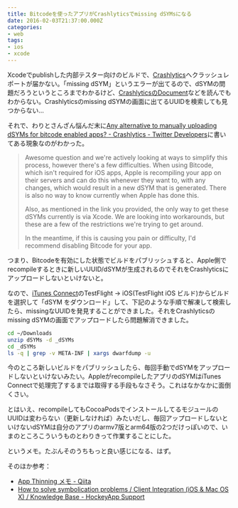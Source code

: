 ```yaml
---
title: Bitcodeを使ったアプリがCrashlyticsでmissing dSYMsになる
date: 2016-02-03T21:37:00.000Z
categories:
- web
tags:
- ios
- xcode
---
```

Xcodeでpublishした内部テスター向けのビルドで、[Crashlytics](https://fabric.io/kits/ios/crashlytics)へクラッシュレポートが届かない。「missing dSYM」というエラーが出てるので、dSYMの問題だろうというところまでわかるけど、[CrashlyticsのDocument](https://docs.fabric.io/ios/crashlytics/index.html)などを読んでもわからない。Crashlyticsのmissing dSYMの画面に出てるUUIDを検索しても見つからない...

<!-- more -->

それで、わりとさんざん悩んだ末に[Any alternative to manually uploading dSYMs for bitcode enabled apps? - Crashlytics - Twitter Developers](https://twittercommunity.com/t/any-alternative-to-manually-uploading-dsyms-for-bitcode-enabled-apps/60064)に書いてある現象なのがわかった。

> Awesome question and we're actively looking at ways to simplify this process, however there's a few difficulties. When using Bitcode, which isn't required for iOS apps, Apple is recompiling your app on their servers and can do this whenever they want to, with any changes, which would result in a new dSYM that is generated. There is also no way to know currently when Apple has done this.
> 
> Also, as mentioned in the link you provided, the only way to get these dSYMs currently is via Xcode. We are looking into workarounds, but these are a few of the restrictions we're trying to get around.
> 
> In the meantime, if this is causing you pain or difficulty, I'd recommend disabling Bitcode for your app.

つまり、Bitcodeを有効にした状態でビルドをパブリッシュすると、Apple側でrecompileするときに新しいUUID/dSYMが生成されるのでそれをCrashlyticsにアップロードしないといけないと。

なので、[iTunes Connect](https://itunesconnect.apple.com/)のTestFlight -> iOS(TestFlight iOS ビルド)からビルドを選択して「dSYM をダウンロード」して、下記のような手順で解凍して検索したら、missingなUUIDを発見することができました。それをCrashlyticsのmissing dSYMの画面でアップロードしたら問題解消できました。

```bash
cd ~/Downloads
unzip dSYMs -d _dSYMs
cd _dSYMs
ls -q | grep -v META-INF | xargs dwarfdump -u
```

今のところ新しいビルドをパブリッシュしたら、毎回手動でdSYMをアップロードしないといけないみたい。AppleがrecompileしたアプリのdSYMはiTunes Connectで処理完了するまでは取得する手段もなさそう。これはなかなかに面倒くさい。

とはいえ、recompileしてもCocoaPodsでインストールしてるモジュールのUUIDは変わらない（更新しなければ）みたいだし、毎回アップロードしないといけないdSYMは自分のアプリのarmv7版とarm64版の2つだけっぽいので、いまのところこういうものとわりきって作業することにした。

というメモ。たぶんそのうちもっと良い感じになる、はず。

そのほか参考：

*   [App Thinning メモ - Qiita](http://qiita.com/usagimaru/items/cb19f283db4ac0cd8bd6#bitcode)
*   [How to solve symbolication problems / Client Integration (iOS & Mac OS X) / Knowledge Base - HockeyApp Support](http://support.hockeyapp.net/kb/client-integration-ios-mac-os-x/how-to-solve-symbolication-problems)
